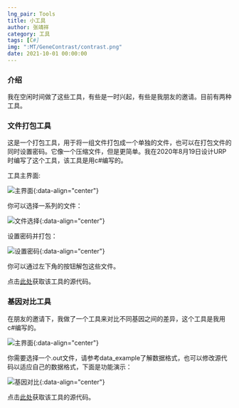 ```yaml
---
lng_pair: Tools
title: 小工具
author: 张靖祥
category: 工具
tags: [C#]
img: ":MT/GeneContrast/contrast.png"
date: 2021-10-01 00:00:00
---
```


### 介绍

<!-- outline-start -->我在空闲时间做了这些工具，有些是一时兴起，有些是我朋友的邀请。目前有两种工具。<!-- outline-end -->

### 文件打包工具

这是一个打包工具，用于将一组文件打包成一个单独的文件，也可以在打包文件的同时设置密码。它像一个压缩文件，但是更简单。我在2020年8月19日设计URP时编写了这个工具，该工具是用c#编写的。

工具主界面:

![主界面](:MT/Pack/main.png){:data-align="center"}

你可以选择一系列的文件：

![文件选择](:MT/Pack/drop_data.png){:data-align="center"}

设置密码并打包：

![设置密码](:MT/Pack/pack.png){:data-align="center"}

你可以通过左下角的按钮解包这些文件。

点击[此处](https://github.com/Jingxiang-Zhang/package_tool_Csharp)获取该工具的源代码。

### 基因对比工具

在朋友的邀请下，我做了一个工具来对比不同基因之间的差异，这个工具是我用c#编写的。

![主界面](:MT/GeneContrast/main.png){:data-align="center"}

你需要选择一个.out文件，请参考data_example了解数据格式，也可以修改源代码以适应自己的数据格式，下面是功能演示：

![基因对比](:MT/GeneContrast/contrast.png){:data-align="center"}

点击[此处](https://github.com/Jingxiang-Zhang/gene_contrast_Csharp)获取该工具的源代码。
